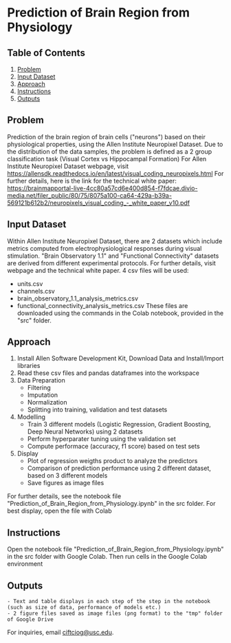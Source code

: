 # Prediction of Brain Region from Physiology

## Table of Contents
1. [Problem](#problem)
2. [Input Dataset](#input-dataset)
3. [Approach](#approach)
4. [Instructions](#instructions)
5. [Outputs](#outputs)

## Problem
Prediction of the brain region of brain cells ("neurons") based on their physiological properties, using the Allen Institute Neuropixel Dataset. 
Due to the distribution of the data samples, the problem is defined as a 2 group classification task (Visual Cortex vs Hippocampal Formation) 
For Allen Institute Neuropixel Dataset webpage, visit https://allensdk.readthedocs.io/en/latest/visual_coding_neuropixels.html
For further details, here is the link for the technical white paper: https://brainmapportal-live-4cc80a57cd6e400d854-f7fdcae.divio-media.net/filer_public/80/75/8075a100-ca64-429a-b39a-569121b612b2/neuropixels_visual_coding_-_white_paper_v10.pdf 

## Input Dataset
Within Allen Institute Neuropixel Dataset, there are 2 datasets which include metrics computed from electrophysiological responses during visual stimulation. 
"Brain Observatory 1.1" and "Functional Connectivity" datasets are derived from different experimental protocols. For further details, visit webpage and the technical white paper. 
4 csv files will be used:
- units.csv
- channels.csv
- brain_observatory_1.1_analysis_metrics.csv
- functional_connectivity_analysis_metrics.csv
These files are downloaded using the commands in the Colab notebook, provided in the "src" folder.


## Approach
1. Install Allen Software Development Kit, Download Data and Install/Import libraries
2. Read these csv files and pandas dataframes into the workspace 
3. Data Preparation
	- Filtering
	- Imputation
	- Normalization
	- Splitting into training, validation and test datasets
4. Modelling
	- Train 3 different models (Logistic Regression, Gradient Boosting, Deep Neural Networks) using 2 datasets
	- Perform hyperparater tuning using the validation set
	- Compute performace (accuracy, f1 score) based on test sets
5. Display
	- Plot of regression weigths  product to analyze the predictors
	- Comparison of prediction performance using 2 different dataset, based on 3 different models
	- Save figures as image files

For further details, see the notebook file "Prediction_of_Brain_Region_from_Physiology.ipynb" in the src folder. For best display, open the file with Colab

## Instructions
Open the notebook file "Prediction_of_Brain_Region_from_Physiology.ipynb" in the src folder with Google Colab. Then run cells in the Google Colab environment

## Outputs
	- Text and table displays in each step of the step in the notebook (such as size of data, performance of models etc.)
	- 2 figure files saved as image files (png format) to the "tmp" folder of Google Drive

For inquiries, email ciftciog@usc.edu.

